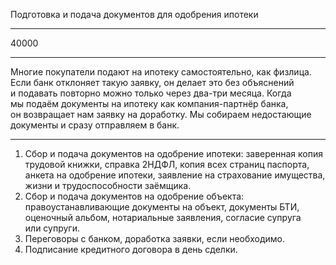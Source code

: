 Подготовка и&nbsp;подача документов для&nbsp;одобрения ипотеки

---

40000

---

Многие покупатели подают на&nbsp;ипотеку самостоятельно, как&nbsp;физлица. Если банк отклоняет такую заявку, он&nbsp;делает это без объяснений и&nbsp;подавать повторно можно только через два-три&nbsp;месяца. Когда мы&nbsp;подаём документы на&nbsp;ипотеку как&nbsp;компания-партнёр банка, он&nbsp;возвращает нам заявку на&nbsp;доработку. Мы&nbsp;собираем недостающие документы и&nbsp;сразу отправляем в&nbsp;банк.

----

1. Сбор и&nbsp;подача документов на&nbsp;одобрение ипотеки: заверенная копия трудовой книжки, справка 2НДФЛ, копия всех страниц паспорта, анкета на&nbsp;одобрение ипотеки, заявление на&nbsp;страхование имущества, жизни и&nbsp;трудоспособности заёмщика.
2. Сбор и&nbsp;подача документов на&nbsp;одобрение объекта: правоустанавливающие документы на&nbsp;объект, документы БТИ, оценочный альбом, нотариальные заявления, согласие супруга или&nbsp;супруги.
3. Переговоры с&nbsp;банком, доработка заявки, если&nbsp;необходимо.
4. Подписание кредитного договора в&nbsp;день сделки.